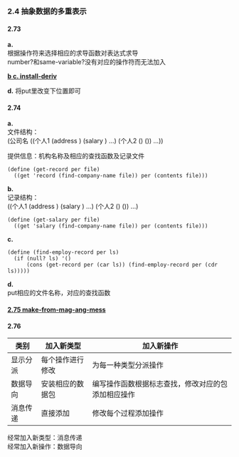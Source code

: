 ### 2.4 抽象数据的多重表示   

#### 2.73   
**a.**       
根据操作符来选择相应的求导函数对表达式求导          
number?和same-variable?没有对应的操作符而无法加入    

**[b c. install-deriv](code/derive.scm)**

**d.** 将put里改变下位置即可   

#### 2.74    
**a.**      
文件结构：    
(公司名 ((个人1 (address ) (salary ) ...) (个人2 () ()) ...))   

提供信息：机构名称及相应的查找函数及记录文件      

    (define (get-record per file)
      ((get 'record (find-company-name file)) per (contents file)))         

**b.**   
记录结构：    
((个人1 (address ) (salary ) ...) (个人2 () ()) ...)  

    (define (get-salary per file)
      ((get 'salary (find-company-name file)) per (contents file)))      

**c.**       

    (define (find-employ-record per ls)
      (if (null? ls) '()   
          (cons (get-record per (car ls)) (find-employ-record per (cdr ls)))))     

**d.**     
put相应的文件名称，对应的查找函数         

#### [2.75 make-from-mag-ang-mess](code/complex.scm)    

#### 2.76    
类别|加入新类型|加入新操作   
-|-|-  
显示分派|每个操作进行修改|为每一种类型分派操作  
数据导向|安装相应的数据包|编写操作函数根据标志查找，修改对应的包添加相应操作   
消息传递|直接添加|修改每个过程添加操作    

经常加入新类型：消息传递   
经常加入新操作：数据导向      
